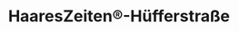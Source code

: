 ---
title: "HaaresZeiten®-Hüfferstraße"
url: /muenster/haareszeiten-r-huefferstrasse/
shop: Friseur
---